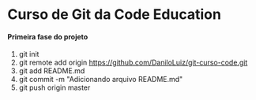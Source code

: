 # Curso de Git da Code Education

#### Primeira fase do projeto


1. git init
2. git remote add origin https://github.com/DaniloLuiz/git-curso-code.git
3. git add README.md
4. git commit -m "Adicionando arquivo README.md"
5. git push origin master
